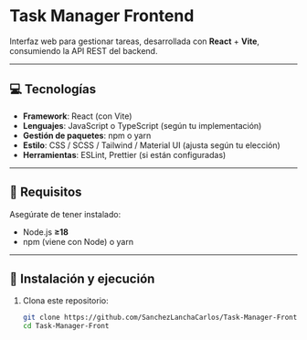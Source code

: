 # Task Manager Frontend

Interfaz web para gestionar tareas, desarrollada con **React** + **Vite**, consumiendo la API REST del backend.

---

## 💻 Tecnologías

- **Framework**: React (con Vite)
- **Lenguajes**: JavaScript o TypeScript (según tu implementación)
- **Gestión de paquetes**: npm o yarn
- **Estilo**: CSS / SCSS / Tailwind / Material UI (ajusta según tu elección)
- **Herramientas**: ESLint, Prettier (si están configuradas)

---

## 🔧 Requisitos

Asegúrate de tener instalado:

- Node.js **≥18**
- npm (viene con Node) o yarn

---

## 🚀 Instalación y ejecución

1. Clona este repositorio:
   ```bash
   git clone https://github.com/SanchezLanchaCarlos/Task-Manager-Front.git
   cd Task-Manager-Front
